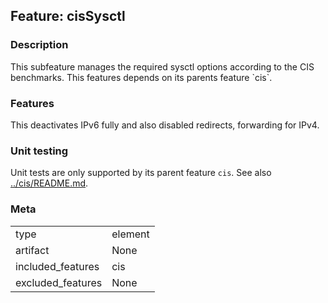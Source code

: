 ## Feature: cisSysctl
### Description
<website-feature>
This subfeature manages the required sysctl options according to the CIS benchmarks. This features depends on its parents feature `cis`.
</website-feature>

### Features
This deactivates IPv6 fully and also disabled redirects, forwarding for IPv4.
 
### Unit testing
Unit tests are only supported by its parent feature `cis`. See also [../cis/README.md](../cis/README.md).

### Meta
|||
|---|---|
|type|element|
|artifact|None|
|included_features|cis|
|excluded_features|None|
